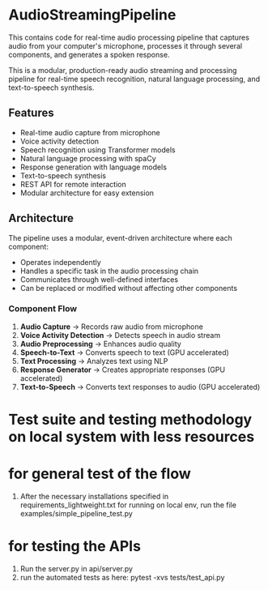 # AudioStreamingPipeline
This contains code for real-time audio processing pipeline that captures audio from your computer's microphone, processes it through several components, and generates a spoken response.


This is a modular, production-ready audio streaming and processing pipeline for real-time speech recognition, natural language processing, and text-to-speech synthesis.

## Features

- Real-time audio capture from microphone
- Voice activity detection
- Speech recognition using Transformer models
- Natural language processing with spaCy
- Response generation with language models
- Text-to-speech synthesis
- REST API for remote interaction
- Modular architecture for easy extension

## Architecture


The pipeline uses a modular, event-driven architecture where each component:
- Operates independently
- Handles a specific task in the audio processing chain
- Communicates through well-defined interfaces
- Can be replaced or modified without affecting other components

### Component Flow

1. **Audio Capture** → Records raw audio from microphone
2. **Voice Activity Detection** → Detects speech in audio stream
3. **Audio Preprocessing** → Enhances audio quality
4. **Speech-to-Text** → Converts speech to text (GPU accelerated)
5. **Text Processing** → Analyzes text using NLP
6. **Response Generator** → Creates appropriate responses (GPU accelerated)
7. **Text-to-Speech** → Converts text responses to audio (GPU accelerated)

# Test suite and testing methodology on local system with less resources

# for general test of the flow 
1. After the necessary installations specified in requirements_lightweight.txt for running on local env, run the file examples/simple_pipeline_test.py

# for testing the APIs
1. Run the server.py in api/server.py
2. run the automated tests as here: pytest -xvs tests/test_api.py



